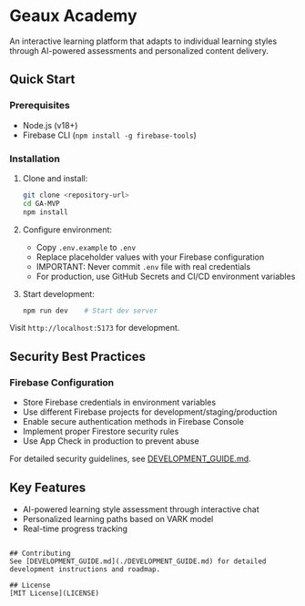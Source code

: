 # Geaux Academy

An interactive learning platform that adapts to individual learning styles through AI-powered assessments and personalized content delivery.

## Quick Start

### Prerequisites
- Node.js (v18+)
- Firebase CLI (`npm install -g firebase-tools`)

### Installation
1. Clone and install:
   ```bash
   git clone <repository-url>
   cd GA-MVP
   npm install
   ```

2. Configure environment:
   - Copy `.env.example` to `.env`
   - Replace placeholder values with your Firebase configuration
   - IMPORTANT: Never commit `.env` file with real credentials
   - For production, use GitHub Secrets and CI/CD environment variables

3. Start development:
   ```bash
   npm run dev    # Start dev server
   ```

Visit `http://localhost:5173` for development.

## Security Best Practices

### Firebase Configuration
- Store Firebase credentials in environment variables
- Use different Firebase projects for development/staging/production
- Enable secure authentication methods in Firebase Console
- Implement proper Firestore security rules
- Use App Check in production to prevent abuse

For detailed security guidelines, see [DEVELOPMENT_GUIDE.md](./DEVELOPMENT_GUIDE.md).

## Key Features
- AI-powered learning style assessment through interactive chat
- Personalized learning paths based on VARK model
- Real-time progress tracking
```

## Contributing
See [DEVELOPMENT_GUIDE.md](./DEVELOPMENT_GUIDE.md) for detailed development instructions and roadmap.

## License
[MIT License](LICENSE)
